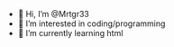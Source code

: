 - 👋 Hi, I’m @Mrtgr33
- 👀 I’m interested in coding/programming
- 🌱 I’m currently learning html


<!---
Mrtgr33/Mrtgr33 is currently learning html on github.com!!
--->
